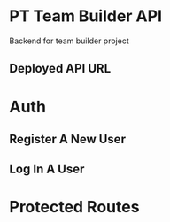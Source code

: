 # PT Team Builder API
Backend for team builder project

## Deployed API URL

# Auth
## Register A New User
## Log In A User

# Protected Routes
